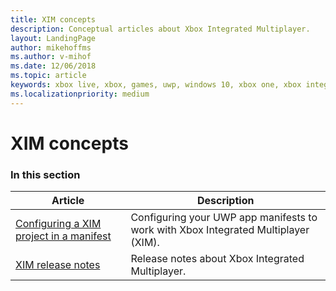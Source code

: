 ```yaml
---
title: XIM concepts
description: Conceptual articles about Xbox Integrated Multiplayer.
layout: LandingPage
author: mikehoffms
ms.author: v-mihof
ms.date: 12/06/2018
ms.topic: article
keywords: xbox live, xbox, games, uwp, windows 10, xbox one, xbox integrated multiplayer
ms.localizationpriority: medium
---
```


# XIM concepts


### In this section

| Article | Description |
|---------|-------------|
| [Configuring a XIM project in a manifest](live-xim-manifest.md) | Configuring your UWP app manifests to work with Xbox Integrated Multiplayer (XIM). |
| [XIM release notes](live-xim-release-notes.md) | Release notes about Xbox Integrated Multiplayer. |
